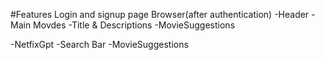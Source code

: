 


#Features
Login and signup page
Browser(after authentication)
     -Header
     -Main Movdes
     -Title & Descriptions
     -MovieSuggestions

-NetfixGpt
    -Search Bar
    -MovieSuggestions